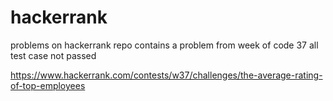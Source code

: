 # hackerrank
problems on hackerrank
repo contains a problem from week of code 37
all test case not passed

https://www.hackerrank.com/contests/w37/challenges/the-average-rating-of-top-employees
